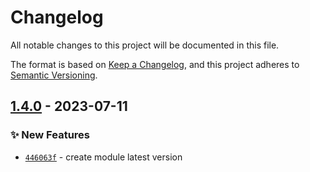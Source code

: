 # Changelog
All notable changes to this project will be documented in this file.

The format is based on [Keep a Changelog](https://keepachangelog.com/en/1.0.0/),
and this project adheres to [Semantic Versioning](https://semver.org/spec/v2.0.0.html).

## [1.4.0] - 2023-07-11
### :sparkles: New Features
- [`446063f`](https://github.com/clouddrove/terraform-aws-global-accelerator/commit/a2bafef7009f3a0d0f0cecbcc8510980df2f79aa) - create module latest version


[1.4.0]: https://github.com/clouddrove/terraform-aws-global-accelerator/compare/1.4.0...master
